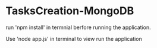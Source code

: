 # TasksCreation-MongoDB

run 'npm install' in termnial berfore running the application. 

Use 'node app.js' in terminal to view run the application
